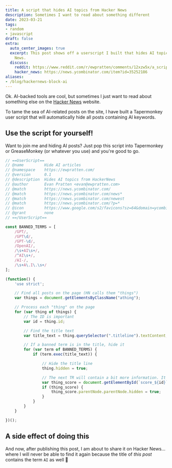 ```yaml
---
title: A script that hides AI topics from Hacker News
description: Sometimes I want to read about something different
date: 2023-03-21
tags:
- random
- javascript
draft: false
extra:
  auto_center_images: true
  excerpt: This post shows off a userscript I built that hides AI topics from Hacker
    News.
  discuss:
    reddit: https://www.reddit.com/r/ewpratten/comments/12xzw5x/a_script_that_hides_ai_topics_from_hacker_news/
    hacker_news: https://news.ycombinator.com/item?id=35252186
aliases:
- /blog/hackernews-block-ai
---
```


Ok. AI-backed tools are cool, but sometimes I just want to read about something else on the [Hacker News](https://news.ycombinator.com/news) website.

To tame the sea of AI-related posts on the site, I have built a Tapermonkey user script that will automatically hide all posts containing AI keywords.

## Use the script for yourself!

Want to join me and hiding AI posts? Just pop this script into Tapermonkey or GreaseMonkey (or whatever you use) and you're good to go.

```js
// ==UserScript==
// @name         Hide AI articles
// @namespace    https://ewpratten.com/
// @version      0.1
// @description  Hides AI topics from HackerNews
// @author       Evan Pratten <evan@ewpratten.com>
// @match        https://news.ycombinator.com/
// @match        https://news.ycombinator.com/news*
// @match        https://news.ycombinator.com/newest
// @match        https://news.ycombinator.com/?p=*
// @icon         https://www.google.com/s2/favicons?sz=64&domain=ycombinator.com
// @grant        none
// ==/UserScript==

const BANNED_TERMS = [
    /GPT/,
    /GPT\d/,
    /GPT-\d/,
    /OpenAI/,
    /\s+AI\s+/,
    /^AI\s+/,
    /AI-/,
    /\s+A\.I\.\s+/
];

(function() {
    'use strict';

    // Find all posts on the page (HN calls them "things")
    var things = document.getElementsByClassName("athing");

    // Process each "thing" on the page
    for (var thing of things) {
        // The ID is important
        var id = thing.id;

        // Find the title text
        var title_text = thing.querySelector(".titleline").textContent;

        // If a banned term is in the title, hide it
        for (var term of BANNED_TERMS) {
            if (term.exec(title_text)) {

                // Hide the title line
                thing.hidden = true;

                // The next TR will contain a bit more information. It can be found via the thing ID
                var thing_score = document.getElementById(`score_${id}`);
                if (thing_score) {
                    thing_score.parentNode.parentNode.hidden = true;
                }
            }
        }
    }

})();
```

## A side effect of doing this

And now, after publishing this post, I am about to share it on Hacker News... where I will never be able to find it again because the title of *this post* contains the term `AI` as well :facepalm:
